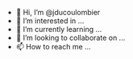 - 👋 Hi, I’m @jducoulombier
- 👀 I’m interested in ...
- 🌱 I’m currently learning ...
- 💞️ I’m looking to collaborate on ...
- 📫 How to reach me ...

<!---
jducoulombier/jducoulombier is a ✨ special ✨ repository because its `README.md` (this file) appears on your GitHub profile.
You can click the Preview link to take a look at your changes.
--->
